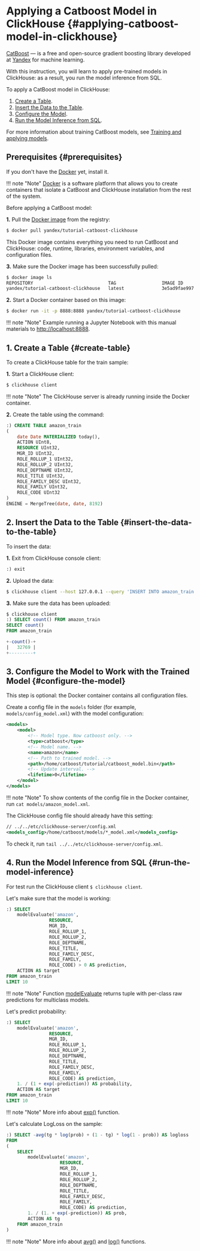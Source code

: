# Applying a Catboost Model in ClickHouse {#applying-catboost-model-in-clickhouse}

[CatBoost](https://catboost.ai) — is a free and open-source gradient boosting library developed at [Yandex](https://yandex.com/company/) for machine learning.

With this instruction, you will learn to apply pre-trained models in ClickHouse: as a result, you run the model inference from SQL.

To apply a CatBoost model in ClickHouse:

1. [Create a Table](#create-table).
2. [Insert the Data to the Table](#insert-the-data-to-the-table).
3. [Configure the Model](#configure-the-model).
4. [Run the Model Inference from SQL](#run-the-model-inference).

For more information about training CatBoost models, see [Training and applying models](https://catboost.ai/docs/features/training.html#training).

## Prerequisites {#prerequisites}

If you don't have the [Docker](https://docs.docker.com/install/) yet, install it.

!!! note "Note"
    [Docker](https://www.docker.com) is a software platform that allows you to create containers that isolate a CatBoost and ClickHouse installation from the rest of the system.

Before applying a CatBoost model:

**1.** Pull the [Docker image](https://hub.docker.com/r/yandex/tutorial-catboost-clickhouse) from the registry:

```bash
$ docker pull yandex/tutorial-catboost-clickhouse
```

This Docker image contains everything you need to run CatBoost and ClickHouse: code, runtime, libraries, environment variables, and configuration files.

**3.** Make sure the Docker image has been successfully pulled:

```bash
$ docker image ls
REPOSITORY                            TAG                 IMAGE ID            CREATED             SIZE
yandex/tutorial-catboost-clickhouse   latest              3e5ad9fae997        19 months ago       1.58GB
```

**2.** Start a Docker container based on this image:

```bash
$ docker run -it -p 8888:8888 yandex/tutorial-catboost-clickhouse
```

!!! note "Note" 
    Example running a Jupyter Notebook with this manual materials to [http://localhost:8888](http://localhost:8888).

## 1. Create a Table {#create-table}

To create a ClickHouse table for the train sample:

**1.** Start a ClickHouse client:

```bash
$ clickhouse client
```

!!! note "Note"
    The ClickHouse server is already running inside the Docker container.

**2.** Create the table using the command:

```sql
:) CREATE TABLE amazon_train
(
    date Date MATERIALIZED today(), 
    ACTION UInt8, 
    RESOURCE UInt32, 
    MGR_ID UInt32, 
    ROLE_ROLLUP_1 UInt32, 
    ROLE_ROLLUP_2 UInt32, 
    ROLE_DEPTNAME UInt32, 
    ROLE_TITLE UInt32, 
    ROLE_FAMILY_DESC UInt32, 
    ROLE_FAMILY UInt32, 
    ROLE_CODE UInt32
)
ENGINE = MergeTree(date, date, 8192)
```

## 2. Insert the Data to the Table {#insert-the-data-to-the-table}

To insert the data:

**1.** Exit from ClickHouse console client:

```sql
:) exit
```

**2.** Upload the data:

```bash
$ clickhouse client --host 127.0.0.1 --query 'INSERT INTO amazon_train FORMAT CSVWithNames' < ~/amazon/train.csv
```

**3.** Make sure the data has been uploaded:

```sql
$ clickhouse client
:) SELECT count() FROM amazon_train
SELECT count()
FROM amazon_train

+-count()-+
|   32769 |
+---------+
```

## 3. Configure the Model to Work with the Trained Model {#configure-the-model}

This step is optional: the Docker container contains all configuration files. 

Create a config file in the `models` folder (for example, `models/config_model.xml`) with the model configuration:

```xml
<models>
    <model>
        <!-- Model type. Now catboost only. -->
        <type>catboost</type>
        <!-- Model name. -->
        <name>amazon</name>
        <!-- Path to trained model. -->
        <path>/home/catboost/tutorial/catboost_model.bin</path>
        <!-- Update interval. -->
        <lifetime>0</lifetime>
    </model>
</models>
```

!!! note "Note"
    To show contents of the config file in the Docker container, run `cat models/amazon_model.xml`.

The ClickHouse config file should already have this setting:

```xml
// ../../etc/clickhouse-server/config.xml
<models_config>/home/catboost/models/*_model.xml</models_config>
```

To check it, run `tail ../../etc/clickhouse-server/config.xml`.

## 4. Run the Model Inference from SQL {#run-the-model-inference}

For test run the ClickHouse client `$ clickhouse client`.

Let's make sure that the model is working:

```sql
:) SELECT 
    modelEvaluate('amazon', 
                RESOURCE,
                MGR_ID,
                ROLE_ROLLUP_1,
                ROLE_ROLLUP_2,
                ROLE_DEPTNAME,
                ROLE_TITLE,
                ROLE_FAMILY_DESC,
                ROLE_FAMILY,
                ROLE_CODE) > 0 AS prediction, 
    ACTION AS target
FROM amazon_train
LIMIT 10
```

!!! note "Note"
    Function [modelEvaluate](../query_language/functions/other_functions.md#function-modelevaluate) returns tuple with per-class raw predictions for multiclass models.

Let's predict probability:

```sql
:) SELECT 
    modelEvaluate('amazon', 
                RESOURCE,
                MGR_ID,
                ROLE_ROLLUP_1,
                ROLE_ROLLUP_2,
                ROLE_DEPTNAME,
                ROLE_TITLE,
                ROLE_FAMILY_DESC,
                ROLE_FAMILY,
                ROLE_CODE) AS prediction,
    1. / (1 + exp(-prediction)) AS probability, 
    ACTION AS target
FROM amazon_train
LIMIT 10
```

!!! note "Note"
    More info about [exp()](../query_language/functions/math_functions.md) function.

Let's calculate LogLoss on the sample:

```sql
:) SELECT -avg(tg * log(prob) + (1 - tg) * log(1 - prob)) AS logloss
FROM 
(
    SELECT 
        modelEvaluate('amazon', 
                    RESOURCE,
                    MGR_ID,
                    ROLE_ROLLUP_1,
                    ROLE_ROLLUP_2,
                    ROLE_DEPTNAME,
                    ROLE_TITLE,
                    ROLE_FAMILY_DESC,
                    ROLE_FAMILY,
                    ROLE_CODE) AS prediction,
        1. / (1. + exp(-prediction)) AS prob, 
        ACTION AS tg
    FROM amazon_train
)
```

!!! note "Note"
    More info about [avg()](../query_language/agg_functions/reference.md#agg_function-avg) and [log()](../query_language/functions/math_functions.md) functions.